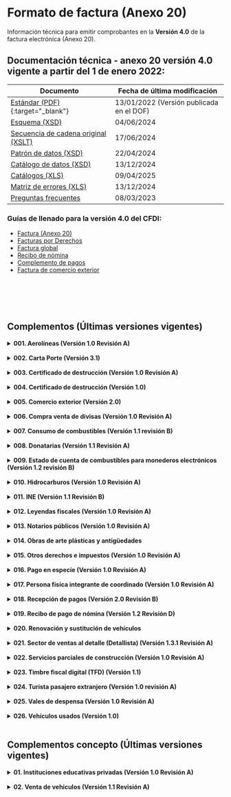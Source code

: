 # Formato de factura (Anexo 20)

 Información técnica para emitir comprobantes en la **Versión 4.0** de la factura electrónica (Anexo 20).


## Documentación técnica - anexo 20 versión 4.0 vigente a partir del 1 de enero 2022:

|Documento|Fecha de última modificación|
|---------|----------------------------|
|[Estándar (PDF)](Version%204.0/Anexo20_2022.pdf){:target="_blank"}|13/01/2022 (Versión publicada en el DOF)|
|[Esquema (XSD)]() | 04/06/2024|
|[Secuencia de cadena original (XSLT)]()| 17/06/2024|
|[Patrón de datos (XSD)]()| 22/04/2024|
|[Catálogo de datos (XSD)]()| 13/12/2024|
|[Catálogos (XLS)]()| 09/04/2025|
|[Matriz de errores (XLS)]()| 13/12/2024|
|[Preguntas frecuentes]()|08/03/2023|


### Guías de llenado para la versión 4.0 del CFDI:

- [Factura (Anexo 20)]()
- [Facturas por Derechos]()
- [Factura global]()
- [Recibo de nómina]()
- [Complemento de pagos]()
- [Factura de comercio exterior]()


</br></br>
</br></br>

## Complementos (Últimas versiones vigentes)
[comment]: <> (1. Aerolíneas)
<details>
    <summary><strong>001. Aerolíneas (Versión 1.0 Revisión A)</strong></summary>
    <p>Complemento al Comprobante Fiscal Digital por Internet (CFDI) para el manejo de datos de aerolíneas para pasajeros.</p>
    <ul>
        <li><a href="" target="_blank">Estándar</a></li>
        <li><a href="" target="_blank">Esquema</a></li>
        <li><a href="" target="_blank">Secuencia cadena original (XSLT)</a></li>
        <li><a href="" target="_blank">Catálogos</a></li>
    </ul>
</details></br>

[comment]: <> (2. Carta Porte)
<details>
    <summary><strong>002. Carta Porte (Versión 3.1)</strong></summary>
    <p>Complemento para incorporar al Comprobante Fiscal Digital por Internet (CFDI), la información relacionada a los bienes y/o mercancías, ubicaciones de origen, puntos intermedios y destinos, así como lo referente al medio por el que se transportan; que circulen por vía terrestre, férrea, aérea o naveguen por vía marítima; además de incluir el traslado de hidrocarburos y petrolíferos.</p>
    <ul>
        <li><a href="https://verificacfdi.facturaelectronica.sat.gob.mx/verificaccp/default.aspx" target="_blank">Verifica el complemento:</a> Te permite verificar el complemento Carta Porte y te da la certeza de que se encuentra registrado en los controles del SAT.</li>
        <li><a href="" target="_blank">Estándar del complemento Carta Porte (PDF)</a></li>
        <li><a href="" target="_blank">Esquema del complemento Carta Porte (XSD)</a></li>
        <li><a href="" target="_blank">Secuencia cadena original (XSLT)</a></li>
        <li><a href="" target="_blank">Matriz de errores (XLS)</a></li>
        <li><a href="" target="_blank">Esquema de los catálogos (XSD)</a></li>
        <li><a href="" target="_blank">Catálogos del complemento (XLSX)</a></li>        
        <li>Instructivos de llenado:
            <ul>
                <li><a href="" target="_blank">Autotransporte</a></li>
                <li><a href="" target="_blank">Marítimo</a></li>
                <li><a href="" target="_blank">Aéreo</a></li>
                <li><a href="" target="_blank">Ferroviario</a></li>
            </ul>
        </li>
    </ul>
</details></br>

[comment]: <> (3. Certificado de destrucción)
<details>
    <summary><strong>003. Certificado de destrucción (Versión 1.0 Revisión A)</strong></summary>
    <p>Complemento para incluir los datos de identificación de los CFDI generados en Registro Fiscal.</p>
    <ul>        
        <li><a href="" target="_blank">Estándar</a></li>
        <li><a href="" target="_blank">Esquema (XSD)</a></li>
        <li><a href="" target="_blank">Secuencia cadena original (XSLT)</a></li>
        <li><a href="" target="_blank">Catálogos</a></li>
    </ul>
</details></br>

[comment]: <> (4. CFDI Registro fiscal)
<details>
    <summary><strong>004. Certificado de destrucción (Versión 1.0)</strong></summary>
    <p>Complemento para incorporar la información que integra el certificado de destrucción de vehículos destruidos por los centros de destrucción autorizados por el SAT.</p>
    <ul>        
        <li><a href="" target="_blank">Estándar</a></li>
        <li><a href="" target="_blank">Esquema (XSD)</a></li>
        <li><a href="" target="_blank">Secuencia cadena original (XSLT)</a></li>
    </ul>
</details></br>

[comment]: <> (5. Comercio exterior)
<details>
    <summary><strong>005. Comercio exterior (Versión 2.0)</strong></summary>
    <p>Complemento para incorporar la información en caso de exportación definitiva de mercancías.</p>
    <ul>        
        <li><a href="" target="_blank">Estándar</a></li>
        <li><a href="" target="_blank">Esquema (XSD)</a></li>
        <li><a href="" target="_blank">Secuencia cadena original (XSLT)</a></li>
        <li><a href="" target="_blank">Catálogos (XLS)</a></li>
        <li><a href="" target="_blank">Esquema de catálogos (XSD)</a></li>
        <li><a href="" target="_blank">Matriz de errores (XLS)</a></li>
        <li><a href="" target="_blank">Guía de llenado (PDF)</a></li>
    </ul>
</details></br>

[comment]: <> (6. Compra venta de divisas)
<details>
    <summary><strong>006. Compra venta de divisas (Versión 1.0 Revisión A)</strong></summary>
    <p>Complemento para identificar las operaciones de compra y venta de divisas que realizan los centros cambiarios y las casas de cambio; al hacer mención expresa de que los comprobantes se expiden por la compra, o bien, por la venta de divisas.</p>
    <ul>        
        <li><a href="" target="_blank">Estándar</a></li>
        <li><a href="" target="_blank">Esquema (XSD)</a></li>
        <li><a href="" target="_blank">Secuencia cadena original (XSLT)</a></li>
        <li><a href="" target="_blank">Instructivo</a></li>
    </ul>
</details></br>

[comment]: <> (7. Consumo de combustibles)
<details>
    <summary><strong>007. Consumo de combustibles (Versión 1.1 revisión B)</strong></summary>
    <p>Complemento para integrar al Comprobante Fiscal Digital por Internet (CFDI) la información de consumo de combustibles por monedero electrónico.</p>
    <ul>        
        <li><a href="" target="_blank">Estándar</a></li>
        <li><a href="" target="_blank">Esquema (XSD)</a></li>
        <li><a href="" target="_blank">Secuencia cadena original (XSLT)</a></li>
        <li><a href="" target="_blank">Catálogos (XLSX)</a></li>
        <li><a href="" target="_blank">Esquema de catálogos (XSD)</a></li>
    </ul>
</details></br>

[comment]: <> (8. Donatarias)
<details>
    <summary><strong>008. Donatarias (Versión 1.1 Revisión A)</strong></summary>
    <p>Complemento para incluir la información requerida por el Servicio de Administración Tributaria a las organizaciones civiles o fideicomisos autorizados para recibir donativos, que permite hacer deducibles los Comprobantes Fiscales Digitales por Internet (CFDI) a los donantes.</p>
    <ul>        
        <li><a href="" target="_blank">Estándar</a></li>
        <li><a href="" target="_blank">Esquema (XSD)</a></li>
        <li><a href="" target="_blank">Secuencia cadena original (XSLT)</a></li>
        <li><a href="" target="_blank">Material de apoyo para elaborar una factura de donativos</a></li>
        <li><a href="http://omawww.sat.gob.mx/factura/Paginas/emite_organismospublicos.htm" target="_blank">Organismos públicos</a></li>
    </ul>
</details></br>

[comment]: <> (9. Estado de cuenta de combustibles para monederos electrónicos)
<details>
    <summary><strong>009. Estado de cuenta de combustibles para monederos electrónicos (Versión 1.2 revisión B)</strong></summary>
    <p>Complemento para integrar al Comprobante Fiscal Digital por Internet (CFDI) la información aplicable al estado de cuenta emitido por un prestador de servicios de monedero electrónico.</p>
    <ul>        
        <li><a href="" target="_blank">Estándar</a></li>
        <li><a href="" target="_blank">Esquema (XSD)</a></li>
        <li><a href="" target="_blank">Secuencia cadena original (XSLT)</a></li>
        <li><a href="" target="_blank">Matriz de Errores</a></li>
        <li><a href="" target="_blank">Catálogos (XLSX)</a></li>
        <li><a href="" target="_blank">Esquema de catálogos (XSD)</a></li>
        <li><a href="https://www.sat.gob.mx/portal/public/tramites/monederos-electronicos" target="_blank">Padrón de emisores de monederos electrónicos de vales de despensa autorizados</a></li>
    </ul>
</details></br>

[comment]: <> (10. Hidrocarburos)
<details>
    <summary><strong>010. Hidrocarburos (Versión 1.0 Revisión A)</strong></summary>
    <p>Permite incorporar a la factura la información referente a los costos, gastos e inversiones realizadas, así como los ingresos percibidos por el operador de un consorcio petrolero.</p>
    <ul>        
        <li>Complemento para Gastos del consorcio derivados de la ejecución de un contrato de exploración o extracción de hidrocarburos
            <ul>
                <li><a href="" target="_blank">Estándar</a></li>
                <li><a href="" target="_blank">Esquema (XSD)</a></li>
                <li><a href="" target="_blank">Secuencia cadena original (XSLT)</a></li>
                <li><a href="" target="_blank">Matriz de Errores</a></li>
                <li><a href="" target="_blank">Catálogos (XLSX)</a></li>
                <li><a href="" target="_blank">Esquema de catálogos (XSD)</a></li>
            </ul>
        </li>
        <li>Complemento para Ingresos atribuibles a los integrantes de un consorcio derivados de la contraprestación de un contrato de exploración o extracción de hidrocarburos
            <ul>
                <li><a href="" target="_blank">Estándar</a></li>
                <li><a href="" target="_blank">Esquema (XSD)</a></li>
                <li><a href="" target="_blank">Secuencia cadena original (XSLT)</a></li>
                <li><a href="" target="_blank">Matriz de Errores</a></li>
                <li><a href="" target="_blank">Catálogos (XLSX)</a></li>
                <li><a href="" target="_blank">Esquema de catálogos (XSD)</a></li>                
            </ul>
        </li>       
    </ul>
</details></br>

[comment]: <> (11. INE)
<details>
    <summary><strong>011. INE (Versión 1.1 Revisión B)</strong></summary>
    <p>Complemento para incluir al Comprobante Fiscal Digital por Internet (CFDI) los datos que identifiquen el tipo de proceso al que van dirigidos los gastos que realizan los partidos o las Asociaciones Civiles.</p>
    <ul>        
        <li><a href="" target="_blank">Estándar</a></li>
        <li><a href="" target="_blank">Esquema (XSD)</a></li>
        <li><a href="" target="_blank">Secuencia cadena original (XSLT)</a></li>
        <li><a href="" target="_blank">Catálogos (XLSX)</a></li>
        <li><a href="" target="_blank">Esquema de catálogos (XSD)</a></li>
        <li><a href="" target="_blank">Matriz de Errores</a></li>
    </ul>
</details></br>

[comment]: <> (12. Leyendas fiscales)
<details>
    <summary><strong>012. Leyendas fiscales (Versión 1.0 Revisión A)</strong></summary>
    <p>Complemento para incluir leyendas previstas en disposiciones fiscales, distintas a las contenidas en el estándar de Comprobante Fiscal Digital por Internet (CFDI).</p>
    <ul>        
        <li><a href="" target="_blank">Estándar</a></li>
        <li><a href="" target="_blank">Esquema (XSD)</a></li>
        <li><a href="" target="_blank">Secuencia cadena original (XSLT)</a></li>
    </ul>
</details></br>

[comment]: <> (13. Notarios públicos)
<details>
    <summary><strong>013. Notarios públicos (Versión 1.0 Revisión A)</strong></summary>
    <p>Complemento para incluir al Comprobante Fiscal Digital por Internet (CFDI) información sobre el manejo de la enajenación de bienes inmuebles o servidumbres de paso con indemnización o contraprestación en una sola exhibición.</p>
    <ul>        
        <li><a href="" target="_blank">Estándar</a></li>
        <li><a href="" target="_blank">Esquema (XSD)</a></li>
        <li><a href="" target="_blank">Secuencia cadena original (XSLT)</a></li>
        <li><a href="" target="_blank">Catálogos</a></li>
    </ul>
</details></br>

[comment]: <> (14. Obras de arte plásticas y antigüedades)
<details>
    <summary><strong>014. Obras de arte plásticas y antigüedades</strong></summary>
    <p>Complemento para incluir al Comprobante Fiscal Digital por Internet (CFDI) la información sobre el manejo de la enajenación de obras de artes plásticas y antigüedades.</p>
    <ul>        
        <li><a href="" target="_blank">Estándar</a></li>
        <li><a href="" target="_blank">Esquema (XSD)</a></li>
        <li><a href="" target="_blank">Secuencia cadena original (XSLT)</a></li>
        <li><a href="" target="_blank">Catálogos</a></li>
    </ul>
</details></br>

[comment]: <> (15. Otros derechos e impuestos)
<details>
    <summary><strong>015. Otros derechos e impuestos (Versión 1.0 Revisión A)</strong></summary>
    <p>Complemento para incluir al Comprobante Fiscal Digital por Internet (CFDI) los impuestos locales.</p>
    <ul>        
        <li><a href="" target="_blank">Estándar</a></li>
        <li><a href="" target="_blank">Esquema (XSD)</a></li>
        <li><a href="" target="_blank">Secuencia cadena original (XSLT)</a></li>
    </ul>
</details></br>

[comment]: <> (16. Pago en especie)
<details>
    <summary><strong>016. Pago en especie (Versión 1.0 Revisión A)</strong></summary>
    <p>Complemento para la expedición de Comprobantes Fiscales Digitales por Internet (CFDI) por la donación en la facilidad fiscal de Pago en especie.</p>
    <ul>        
        <li><a href="" target="_blank">Estándar</a></li>
        <li><a href="" target="_blank">Esquema (XSD)</a></li>
        <li><a href="" target="_blank">Secuencia cadena original (XSLT)</a></li>
    </ul>
</details></br>

[comment]: <> (17. Persona física integrante de coordinado)
<details>
    <summary><strong>017. Persona física integrante de coordinado (Versión 1.0 Revisión A)</strong></summary>
    <p>Complemento para incorporar al Comprobante Fiscal Digital por Internet (CFDI) los datos de identificación del vehículo que corresponda a personas físicas integrantes de coordinados que opten por pagar el impuesto individualmente, de conformidad con lo establecido por el artículo 83, séptimo párrafo de la Ley del Impuesto sobre la Renta.</p>
    <ul>        
        <li><a href="" target="_blank">Estándar</a></li>
        <li><a href="" target="_blank">Esquema (XSD)</a></li>
        <li><a href="" target="_blank">Secuencia cadena original (XSLT)</a></li>
    </ul>
</details></br>

[comment]: <> (18. Recepción de pagos)
<details>
    <summary><strong>018. Recepción de pagos (Versión 2.0 Revisión B)</strong></summary>
    <p>Complemento para el Comprobante Fiscal Digital por Internet (CFDI) para registrar información sobre la recepción de pagos. El emisor de este complemento para recepción de pagos debe ser quien las leyes le obliguen a expedir comprobantes por los actos o actividades que realicen, por los ingresos que se perciban o por las retenciones de contribuciones que efectúen.</p>
    <ul>        
        <li><a href="" target="_blank">Estándar</a></li>
        <li><a href="" target="_blank">Esquema (XSD)</a></li>
        <li><a href="" target="_blank">Secuencia cadena original (XSLT)</a></li>
        <li><a href="" target="_blank">Catálogos (XLS)</a></li>
        <li><a href="" target="_blank">Esquema de catálogos (XSD)</a></li>
        <li><a href="" target="_blank">Matriz de errores (XLS)</a></li>
        <li><a href="" target="_blank">Guía de llenado (PDF)</a></li>
    </ul>
</details></br>

[comment]: <> (19. Recibo de pago de nómina)
<details>
    <summary><strong>019. Recibo de pago de nómina (Versión 1.2 Revisión D)</strong></summary>
    <p>Complemento para incorporar al Comprobante Fiscal Digital por Internet (CFDI) la información que ampara conceptos de ingresos por salarios, la prestación de un servicio personal subordinado o conceptos asimilados a salarios (Nómina).</p>
    <ul>        
        <li><a href="" target="_blank">Estándar</a></li>
        <li><a href="" target="_blank">Esquema (XSD)</a></li>
        <li><a href="" target="_blank">Secuencia cadena original (XSLT)</a></li>
        <li><a href="" target="_blank">Catálogos (XLSX)</a></li>
        <li><a href="" target="_blank">Esquema de catálogos (XSD)</a></li>
        <li><a href="" target="_blank">Matriz de errores (XLS)</a></li>
        <li><a href="" target="_blank">Guía de llenado (PDF)</a></li>
    </ul>
</details></br>

[comment]: <> (20. Renovación y sustitución de vehículos)
<details>
    <summary><strong>020. Renovación y sustitución de vehículos</strong></summary>
    <p>Complemento para incorporar la información relativa a los estímulos por la renovación del parque vehicular del autotransporte y por el que se otorgan medidas para la sustitución de vehículos de autotransporte de pasaje y carga.</p>
    <ul>        
        <li><a href="" target="_blank">Estándar</a></li>
        <li><a href="" target="_blank">Esquema (XSD)</a></li>
        <li><a href="" target="_blank">Secuencia cadena original (XSLT)</a></li>
        <li><a href="" target="_blank">Catálogos</a></li>
    </ul>
</details></br>

[comment]: <> (21. Sector de ventas al detalle - Detallista)
<details>
    <summary><strong>021. Sector de ventas al detalle (Detallista) (Versión 1.3.1 Revisión A)</strong></summary>
    <p>Complemento para la emisión y recepción de comprobantes fiscales digitales en el sector Retail.</p>
    <ul>        
        <li><a href="" target="_blank">Estándar</a></li>
        <li><a href="" target="_blank">Esquema (XSD)</a></li>
        <li><a href="" target="_blank">Secuencia cadena original (XSLT)</a></li>
    </ul>
</details></br>

[comment]: <> (22. Servicios parciales de construcción)
<details>
    <summary><strong>022. Servicios parciales de construcción (Versión 1.0 Revisión A)</strong></summary>
    <p>Complemento para incorporar información de servicios parciales de construcción de inmuebles destinados a casa habitación.</p>
    <ul>        
        <li><a href="" target="_blank">Estándar</a></li>
        <li><a href="" target="_blank">Esquema (XSD)</a></li>
        <li><a href="" target="_blank">Secuencia cadena original (XSLT)</a></li>
        <li><a href="" target="_blank">Catálogos</a></li>
    </ul>
</details></br>

[comment]: <> (23. Timbre fiscal digital TFD)
<details>
    <summary><strong>023. Timbre fiscal digital (TFD) (Versión 1.1)</strong></summary>
    <p>Complemento que permite incluir información adicional del uso regulado por la autoridad y que esta se encuentre protegida por el sello digital en la factura, acredita la validez y certificación de una factura generada por el proveedor de certificación de CFDI, una vez timbrado el documento.</p>
    <ul>        
        <li><a href="" target="_blank">Estándar</a></li>
        <li><a href="" target="_blank">Esquema (XSD)</a></li>
        <li><a href="" target="_blank">Secuencia cadena original (XSLT)</a></li>
    </ul>
</details></br>

[comment]: <> (24. Turista pasajero extranjero)
<details>
    <summary><strong>024. Turista pasajero extranjero (Versión 1.0 revisión A)</strong></summary>
    <p>Complemento para integrar al Comprobante Fiscal Digital por Internet (CFDI) información sobre del manejo de datos de Turista pasajero extranjero.</p>
    <ul>        
        <li><a href="" target="_blank">Estándar</a></li>
        <li><a href="" target="_blank">Esquema (XSD)</a></li>
        <li><a href="" target="_blank">Secuencia cadena original (XSLT)</a></li>
    </ul>
</details></br>

[comment]: <> (25. Vales de despensa)
<details>
    <summary><strong>025. Vales de despensa (Versión 1.0 Revisión A)</strong></summary>
    <p>Complemento para integrar al Comprobante Fiscal Digital por Internet (CFDI) la información emitida por un prestador de servicios de monedero electrónico de vales de despensa.</p>
    <ul>        
        <li><a href="" target="_blank">Estándar</a></li>
        <li><a href="" target="_blank">Esquema (XSD)</a></li>
        <li><a href="" target="_blank">Secuencia cadena original (XSLT)</a></li>
        <li><a href="https://www.sat.gob.mx/portal/public/tramites/monederos-electronicos" target="_blank">Padrón de emisores de monederos electrónicos de vales de despensa autorizados</a></li>
    </ul>
</details></br>

[comment]: <> (26. Vehículos usados)
<details>
    <summary><strong>026. Vehículos usados (Versión 1.0)</strong></summary>
    <p>Complemento para incorporar la información de las operaciones de los contribuyentes que enajenen vehículos nuevos a personas físicas que no tributen en los términos de las Secciones I y II del Capítulo II del Título IV de la ley del ISR, y que reciban en contraprestación como resultados de esa enajenación un vehículo usado y dinero.</p>
    <ul>        
        <li><a href="" target="_blank">Estándar</a></li>
        <li><a href="" target="_blank">Esquema (XSD)</a></li>
        <li><a href="" target="_blank">Secuencia cadena original (XSLT)</a></li>
    </ul>
</details></br>





## Complementos concepto (Últimas versiones vigentes)
[comment]: <> (1. Instituciones educativas privadas)
<details>
    <summary><strong>01. Instituciones educativas privadas (Versión 1.0 Revisión A)</strong></summary>
    <p>Complemento concepto para la expedición de comprobantes fiscales por parte de instituciones educativas privadas, para los efectos del artículo primero y cuarto del decreto por el que se otorga un estímulo fiscal a las personas físicas en relación con los pagos por servicios educativos.</p>
    <ul>
        <li><a href="" target="_blank">Estándar</a></li>
        <li><a href="" target="_blank">Esquema</a></li>
        <li><a href="" target="_blank">Secuencia cadena original (XSLT)</a></li>
    </ul>
</details></br>

[comment]: <> (2. Venta de vehículos)
<details>
    <summary><strong>02. Venta de vehículos (Versión 1.1 Revisión A)</strong></summary>
    <p>Complemento concepto para la expedición de comprobantes fiscales por parte de instituciones educativas privadas, para los efectos del artículo primero y cuarto del decreto por el que se otorga un estímulo fiscal a las personas físicas en relación con los pagos por servicios educativos.</p>
    <ul>
        <li><a href="" target="_blank">Estándar</a></li>
        <li><a href="" target="_blank">Esquema</a></li>
        <li><a href="" target="_blank">Secuencia cadena original (XSLT)</a></li>
    </ul>
</details></br>
